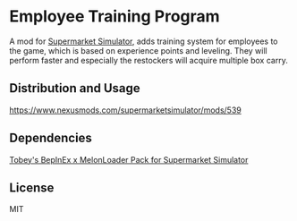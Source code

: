 # Employee Training Program
A mod for [Supermarket Simulator](https://store.steampowered.com/app/2670630/Supermarket_Simulator/), adds training system for employees to the game, which is based on experience points and leveling. They will perform faster and especially the restockers will acquire multiple box carry.
## Distribution and Usage
https://www.nexusmods.com/supermarketsimulator/mods/539

## Dependencies
[Tobey's BepInEx x MelonLoader Pack for Supermarket Simulator](https://www.nexusmods.com/supermarketsimulator/mods/9)

## License
MIT

